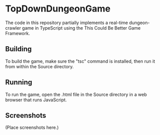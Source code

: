 TopDownDungeonGame
==================

The code in this repository partially implements a real-time dungeon-crawler game in TypeScript using the This Could Be Better Game Framework.


Building
--------

To build the game, make sure the "tsc" command is installed, then run it from within the Source directory.


Running
-------

To run the game, open the .html file in the Source directory in a web browser that runs JavaScript.


Screenshots
-----------

(Place screenshots here.)
